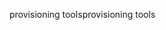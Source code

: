 <span data-ttu-id="ebd48-101">provisioning tools</span><span class="sxs-lookup"><span data-stu-id="ebd48-101">provisioning tools</span></span>
